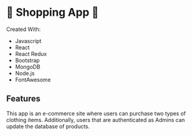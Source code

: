 <h1>🛒 Shopping App 🛒</h1>

<p>Created With:</p>
<ul>
  <li>Javascript</li>
  <li>React</li>
  <li>React Redux</li>
  <li>Bootstrap</li>
  <li>MongoDB</li>
  <li>Node.js</li>
  <li>FontAwesome</li>
</ul>

<h2>Features</h2>
<p>This app is an e-commerce site where users can purchase two types of clothing items. Additionally, users that are authenticated as Admins can update the database of products.</p>
